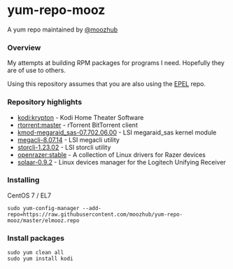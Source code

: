# yum-repo-mooz

A yum repo maintained by [@moozhub](https://github.com/moozhub)

### Overview

My attempts at building RPM packages for programs I need. Hopefully they are of use to others.

Using this repository assumes that you are also using the [EPEL](https://fedoraproject.org/wiki/EPEL) repo.

### Repository highlights

* [kodi:krypton](https://github.com/xbmc/xbmc/tree/Krypton) - Kodi Home Theater Software
* [rtorrent:master](https://github.com/rakshasa/rtorrent) - rTorrent BitTorrent client
* [kmod-megaraid_sas-07.702.06.00](https://hwraid.le-vert.net/wiki/LSIMegaRAIDSAS#a2.Linuxkerneldrivers) - LSI megaraid_sas kernel module
* [megacli-8.07.14](https://hwraid.le-vert.net/wiki/LSIMegaRAIDSAS#a3.3.megacli) - LSI megacli utility
* [storcli-1.23.02](https://www.thomas-krenn.com/en/wiki/StorCLI) - LSI storcli utility
* [openrazer:stable](https://github.com/openrazer/openrazer) - A collection of Linux drivers for Razer devices
* [solaar-0.9.2](https://github.com/pwr/Solaar) - Linux devices manager for the Logitech Unifying Receiver

### Installing

CentOS 7 / EL7

```
sudo yum-config-manager --add-repo=https://raw.githubusercontent.com/moozhub/yum-repo-mooz/master/elmooz.repo
```

### Install packages

```
sudo yum clean all
sudo yum install kodi
```
